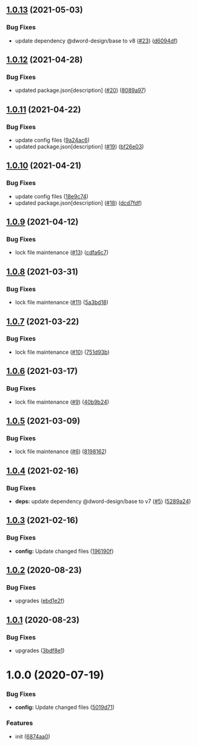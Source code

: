 ## [1.0.13](https://github.com/dword-design/wordpress-theme-flatout-folk/compare/v1.0.12...v1.0.13) (2021-05-03)


### Bug Fixes

* update dependency @dword-design/base to v8 ([#23](https://github.com/dword-design/wordpress-theme-flatout-folk/issues/23)) ([d6094df](https://github.com/dword-design/wordpress-theme-flatout-folk/commit/d6094df647d96730f1e040ef526c067cff746f7d))

## [1.0.12](https://github.com/dword-design/wordpress-theme-flatout-folk/compare/v1.0.11...v1.0.12) (2021-04-28)


### Bug Fixes

* updated package.json[description] ([#20](https://github.com/dword-design/wordpress-theme-flatout-folk/issues/20)) ([8089a97](https://github.com/dword-design/wordpress-theme-flatout-folk/commit/8089a97b33b05978cb401a27e149e21a0fdcc046))

## [1.0.11](https://github.com/dword-design/wordpress-theme-flatout-folk/compare/v1.0.10...v1.0.11) (2021-04-22)


### Bug Fixes

* update config files ([9a24ac6](https://github.com/dword-design/wordpress-theme-flatout-folk/commit/9a24ac62f501e66672a1e6a0fe196e6d65242e32))
* updated package.json[description] ([#19](https://github.com/dword-design/wordpress-theme-flatout-folk/issues/19)) ([bf26e03](https://github.com/dword-design/wordpress-theme-flatout-folk/commit/bf26e0385b97cf6fae30686b89fdf5cc760f42d6))

## [1.0.10](https://github.com/dword-design/wordpress-theme-flatout-folk/compare/v1.0.9...v1.0.10) (2021-04-21)


### Bug Fixes

* update config files ([18e9c74](https://github.com/dword-design/wordpress-theme-flatout-folk/commit/18e9c7475589a5a1478eea2c456ba03ff0455f10))
* updated package.json[description] ([#18](https://github.com/dword-design/wordpress-theme-flatout-folk/issues/18)) ([dcd7fdf](https://github.com/dword-design/wordpress-theme-flatout-folk/commit/dcd7fdfc9d45f3e8e6aceab6a20a48cb887c234e))

## [1.0.9](https://github.com/dword-design/wordpress-theme-flatout-folk/compare/v1.0.8...v1.0.9) (2021-04-12)


### Bug Fixes

* lock file maintenance ([#13](https://github.com/dword-design/wordpress-theme-flatout-folk/issues/13)) ([cdfa6c7](https://github.com/dword-design/wordpress-theme-flatout-folk/commit/cdfa6c780d60410949a5405dd309b718b29c9ee4))

## [1.0.8](https://github.com/dword-design/wordpress-theme-flatout-folk/compare/v1.0.7...v1.0.8) (2021-03-31)


### Bug Fixes

* lock file maintenance ([#11](https://github.com/dword-design/wordpress-theme-flatout-folk/issues/11)) ([5a3bd18](https://github.com/dword-design/wordpress-theme-flatout-folk/commit/5a3bd18b64738934ccfe543ebf83a25cf6994e06))

## [1.0.7](https://github.com/dword-design/wordpress-theme-flatout-folk/compare/v1.0.6...v1.0.7) (2021-03-22)


### Bug Fixes

* lock file maintenance ([#10](https://github.com/dword-design/wordpress-theme-flatout-folk/issues/10)) ([751d93b](https://github.com/dword-design/wordpress-theme-flatout-folk/commit/751d93be78d7242be57c3a2ebe5f89ec9e980f8e))

## [1.0.6](https://github.com/dword-design/wordpress-theme-flatout-folk/compare/v1.0.5...v1.0.6) (2021-03-17)


### Bug Fixes

* lock file maintenance ([#9](https://github.com/dword-design/wordpress-theme-flatout-folk/issues/9)) ([40b9b24](https://github.com/dword-design/wordpress-theme-flatout-folk/commit/40b9b24446e3ab47e36791b6caaabaedfe8debeb))

## [1.0.5](https://github.com/dword-design/wordpress-theme-flatout-folk/compare/v1.0.4...v1.0.5) (2021-03-09)


### Bug Fixes

* lock file maintenance ([#6](https://github.com/dword-design/wordpress-theme-flatout-folk/issues/6)) ([8198162](https://github.com/dword-design/wordpress-theme-flatout-folk/commit/8198162f5d50bc6fcea2b2475fcdbc231f726179))

## [1.0.4](https://github.com/dword-design/wordpress-theme-flatout-folk/compare/v1.0.3...v1.0.4) (2021-02-16)


### Bug Fixes

* **deps:** update dependency @dword-design/base to v7 ([#5](https://github.com/dword-design/wordpress-theme-flatout-folk/issues/5)) ([5289a24](https://github.com/dword-design/wordpress-theme-flatout-folk/commit/5289a2458433957defba5f72d6f5846c927c7873))

## [1.0.3](https://github.com/dword-design/wordpress-theme-flatout-folk/compare/v1.0.2...v1.0.3) (2021-02-16)


### Bug Fixes

* **config:** Update changed files ([196190f](https://github.com/dword-design/wordpress-theme-flatout-folk/commit/196190ff9a6e6c2f5c7f47cd50ee307a114ac23e))

## [1.0.2](https://github.com/dword-design/wordpress-theme-flatout-folk/compare/v1.0.1...v1.0.2) (2020-08-23)


### Bug Fixes

* upgrades ([ebd1e2f](https://github.com/dword-design/wordpress-theme-flatout-folk/commit/ebd1e2f55f2787169c9614f124381bb2c3aed6f8))

## [1.0.1](https://github.com/dword-design/wordpress-theme-flatout-folk/compare/v1.0.0...v1.0.1) (2020-08-23)


### Bug Fixes

* upgrades ([3bdf8e1](https://github.com/dword-design/wordpress-theme-flatout-folk/commit/3bdf8e16b0cc12260841b37182ded5896e2d1c5a))

# 1.0.0 (2020-07-19)


### Bug Fixes

* **config:** Update changed files ([5019d71](https://github.com/dword-design/wordpress-theme-flatout-folk/commit/5019d718d60b2a5d48feffbe65e3dd4010e5f129))


### Features

* init ([6874aa0](https://github.com/dword-design/wordpress-theme-flatout-folk/commit/6874aa00e994b9c2e0aaa00affba14db543f0a89))
